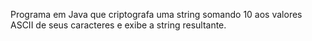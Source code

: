 Programa em Java que criptografa uma string somando 10 aos valores ASCII de seus caracteres e exibe a string resultante.
